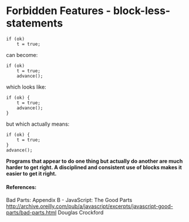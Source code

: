 # Forbidden Features - block-less-statements

```JS
if (ok)
    t = true;
```

can become:

```JS
if (ok)
    t = true;
    advance();
```

which looks like:

```JS
if (ok) {
    t = true;
    advance();
}
```

but which actually means:

```JS
if (ok) {
    t = true;
}
advance();
```

**Programs that appear to do one thing but actually do another are much harder to get right. A disciplined and consistent use of blocks makes it easier to get it right.**

#### References:

Bad Parts: Appendix B - JavaScript: The Good Parts
http://archive.oreilly.com/pub/a/javascript/excerpts/javascript-good-parts/bad-parts.html
Douglas Crockford
